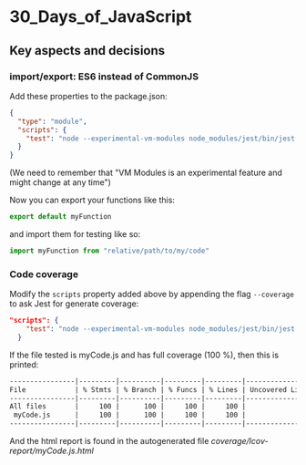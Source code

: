 # 30_Days_of_JavaScript

## Key aspects and decisions

### import/export: ES6 instead of CommonJS

Add these properties to the package.json:

```json
{
  "type": "module",
  "scripts": {
    "test": "node --experimental-vm-modules node_modules/jest/bin/jest.js"
  }
}
```

(We need to remember that "VM Modules is an experimental feature and might change at any time")

Now you can export your functions like this:

```js
export default myFunction
```

and import them for testing like so:

```js
import myFunction from "relative/path/to/my/code"
```

### Code coverage

Modify the `scripts` property added above by appending the flag `--coverage` to ask Jest for generate coverage:

```json
"scripts": {
    "test": "node --experimental-vm-modules node_modules/jest/bin/jest.js --coverage"
  }
```

If the file tested is myCode.js and has full coverage (100 %), then this is printed:

```txt
----------------|---------|----------|---------|---------|-------------------
File            | % Stmts | % Branch | % Funcs | % Lines | Uncovered Line #s 
----------------|---------|----------|---------|---------|-------------------
All files       |     100 |      100 |     100 |     100 | 
 myCode.js      |     100 |      100 |     100 |     100 | 
----------------|---------|----------|---------|---------|-------------------
```

And the html report is found in the autogenerated file _coverage/lcov-report/myCode.js.html_
